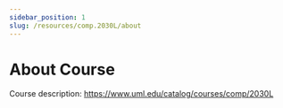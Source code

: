```yaml
---
sidebar_position: 1
slug: /resources/comp.2030L/about
---
```


# About Course

Course description: https://www.uml.edu/catalog/courses/comp/2030L